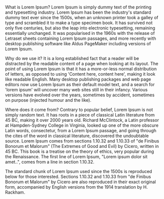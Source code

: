 What is Lorem Ipsum?
Lorem Ipsum is simply dummy text of the printing and typesetting industry. Lorem Ipsum has been the industry's standard dummy text ever since the 1500s, when an unknown printer took a galley of type and scrambled it to make a type specimen book. It has survived not only five centuries, but also the leap into electronic typesetting, remaining essentially unchanged. It was popularised in the 1960s with the release of Letraset sheets containing Lorem Ipsum passages, and more recently with desktop publishing software like Aldus PageMaker including versions of Lorem Ipsum.

Why do we use it?
It is a long established fact that a reader will be distracted by the readable content of a page when looking at its layout. 
The point of using Lorem Ipsum is that it has a more-or-less normal distribution of letters, as opposed to using 'Content here, 
content here', making it look like readable English. Many desktop publishing packages and web page editors now use Lorem Ipsum as their default model text, and a search for 'lorem ipsum' will uncover many web sites still in their infancy. Various versions have evolved over the years, sometimes by accident, sometimes on purpose (injected humour and the like).


Where does it come from?
Contrary to popular belief,
Lorem Ipsum is not simply random text. It has roots in a piece of classical Latin literature from 45 BC, making it over 2000 years old. 
Richard McClintock, a Latin professor at Hampden-Sydney College in Virginia, looked up one of the more obscure Latin words, consectetur, 
from a Lorem Ipsum passage, and going through the cites of the word in classical literature, discovered the undoubtable source. Lorem Ipsum comes 
from sections 1.10.32 and 1.10.33 of "de Finibus Bonorum et Malorum" (The Extremes of Good and Evil) by Cicero, written in 45 BC. 
This book is a treatise on the theory of ethics, very popular during the Renaissance. The first line of Lorem Ipsum, "Lorem ipsum dolor sit amet..", 
comes from a line in section 1.10.32.

The standard chunk of Lorem Ipsum used since the 1500s is reproduced below for those interested. 
Sections 1.10.32 and 1.10.33 from "de Finibus Bonorum et Malorum" by Cicero are also reproduced in their exact original form, 
accompanied by English versions from the 1914 translation by H. Rackham.
